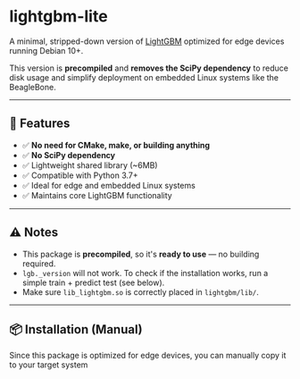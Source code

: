 # lightgbm-lite

A minimal, stripped-down version of [LightGBM](https://github.com/microsoft/LightGBM) optimized for edge devices running Debian 10+.

This version is **precompiled** and **removes the SciPy dependency** to reduce disk usage and simplify deployment on embedded Linux systems like the BeagleBone.

---

## 🚀 Features

- ✅ **No need for CMake, make, or building anything**
- ✅ **No SciPy dependency**
- ✅ Lightweight shared library (~6MB)
- ✅ Compatible with Python 3.7+
- ✅ Ideal for edge and embedded Linux systems
- ✅ Maintains core LightGBM functionality

---

## ⚠️ Notes

- This package is **precompiled**, so it's **ready to use** — no building required.
- `lgb._version` will not work. To check if the installation works, run a simple train + predict test (see below).
- Make sure `lib_lightgbm.so` is correctly placed in `lightgbm/lib/`.

---

## 📦 Installation (Manual)

Since this package is optimized for edge devices, you can manually copy it to your target system
